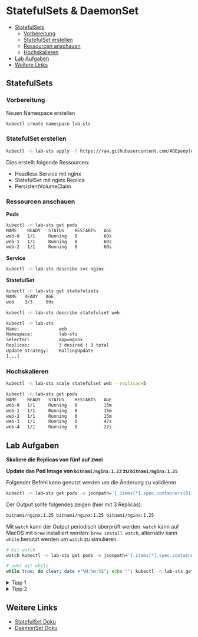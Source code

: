 # StatefulSets & DaemonSet

<!-- BEGIN mktoc -->

- [StatefulSets](#statefulsets)
  - [Vorbereitung](#vorbereitung)
  - [StatefulSet erstellen](#statefulset-erstellen)
  - [Ressourcen anschauen](#ressourcen-anschauen)
  - [Hochskalieren](#hochskalieren)
- [Lab Aufgaben](#lab-aufgaben)
- [Weitere Links](#weitere-links)
<!-- END mktoc -->

## StatefulSets

### Vorbereitung

Neuen Namespace erstellen

```sh
kubectl create namespace lab-sts
```

### StatefulSet erstellen

```sh
kubectl -n lab-sts apply -f https://raw.githubusercontent.com/AOEpeople/academy-kubernetes-101/main/statefulset/nginx-statefulset.yml
```

Dies erstellt folgende Ressourcen:

- Headless Service mit nginx
- StatefulSet mit nginx Replica
- PersistentVolumeClaim

### Ressourcen anschauen

**Pods**

```sh
kubectl -n lab-sts get pods
NAME    READY   STATUS    RESTARTS   AGE
web-0   1/1     Running   0          60s
web-1   1/1     Running   0          60s
web-2   1/1     Running   0          60s
```

**Service**

```sh
kubectl -n lab-sts describe svc nginx
```

**StatefulSet**

```sh
kubectl -n lab-sts get statefulsets
NAME   READY   AGE
web    3/3     69s
```

```sh
kubectl -n lab-sts describe statefulset web
```

```sh
kubectl -n lab-sts
Name:               web
Namespace:          lab-sts
Selector:           app=nginx
Replicas:           3 desired | 3 total
Update Strategy:    RollingUpdate
[...]
```

### Hochskalieren

```sh
kubectl -n lab-sts scale statefulset web --replicas=5
```

```sh
kubectl -n lab-sts get pods
NAME    READY   STATUS    RESTARTS   AGE
web-0   1/1     Running   0          15m
web-1   1/1     Running   0          15m
web-2   1/1     Running   0          15m
web-3   1/1     Running   0          47s
web-4   1/1     Running   0          27s
```

## Lab Aufgaben

**Skaliere die Replicas von fünf auf zwei**

**Update das Pod Image von `bitnami/nginx:1.23` zu `bitnami/nginx:1.25`**

Folgender Befehl kann genutzt werden um die Änderung zu validieren

```sh
kubectl -n lab-sts get pods -o jsonpath='{.items[*].spec.containers[0].image}'
```

Der Output sollte folgendes zeigen (hier mit 3 Replicas):

```sh
bitnami/nginx:1.25 bitnami/nginx:1.25 bitnami/nginx:1.25
```

Mit `watch` kann der Output periodisch überprüft werden.
`watch` kann auf MacOS mit `brew` installiert werden: `brew install watch`, alternativ kann `while` benutzt werden um `watch` zu simulieren.

```sh
# mit watch
watch kubectl -n lab-sts get pods -o jsonpath='{.items[*].spec.containers[0].image}'

# oder mit while
while true; do clear; date +"%H:%m:%S"; echo ""; kubectl -n lab-sts get pods -o jsonpath='{.items[*].spec.containers[0].image}'; sleep 2; done
```

<details>
<summary>Tipp 1</summary>
Um das Image zu ändern, muss das StatefulSet (<code>nginx-stateful.yml</code>) angepasst werden.
</details>

<details>
<summary>Tipp 2</summary>
Es dauert eine Weile bis alle Pods aktualisiert wurden. Alternativ kann das StatefulSet auf 0 und anschließend auf 3 Replicas skaliert werden, damit die Änderungen sofort greifen.
</details>

## Weitere Links

- [StatefulSet Doku](https://kubernetes.io/docs/concepts/workloads/controllers/statefulset/)
- [DaemonSet Doku](https://kubernetes.io/docs/concepts/workloads/controllers/daemonset/)